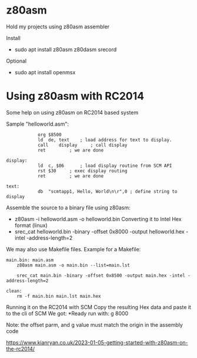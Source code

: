 # z80asm
Hold my projects using z80asm assembler

Install
- sudo apt install z80asm z80dasm srecord

Optional
- sudo apt install openmsx

# Using z80asm with RC2014
Some help on using z80asm on RC2014 based system

Sample "helloworld.asm":

```
            org $8500
            ld	de, text	; load address for text to display.
            call	display		; call display
            ret			; we are done

display:
            ld	c, $06		; load display routine from SCM API
            rst	$30		; exec display routing
            ret			; we are done

text:
            db	"scmtapp1, Hello, World\n\r",0 ; define string to display
```

Assemble the source to a binary file using z80asm:
- z80asm -i helloworld.asm -o helloworld.bin
Converting it to Intel Hex format (linux)
- srec_cat helloworld.bin -binary -offset 0x8000 -output helloworld.hex -intel -address-length=2

We may also use Makefile files. Example for a Makefile:

```
main.bin: main.asm
	z80asm main.asm -o main.bin --list=main.lst

	srec_cat main.bin -binary -offset 0x8500 -output main.hex -intel -address-length=2

clean:
	rm -f main.bin main.lst main.hex
```

Running it on the RC2014 with SCM
Copy the resulting Hex data and paste it to the cli of SCM
We got: *Ready
run with: g 8000

Note: the offset parm, and g value must match the origin in the assembly code

https://www.kianryan.co.uk/2023-01-05-getting-started-with-z80asm-on-the-rc2014/

